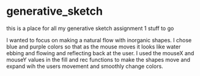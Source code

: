 # generative_sketch
this is a place for all my generative sketch assignment 1 stuff to go

I wanted to focus on making a natural flow with inorganic shapes. I chose blue and purple colors so that as the mouse moves it looks like water ebbing and flowing and reflecting back at the user. I used the mouseX and mouseY values in the fill and rec functions to make the shapes move and expand wih the users movement and smoothly change colors.
